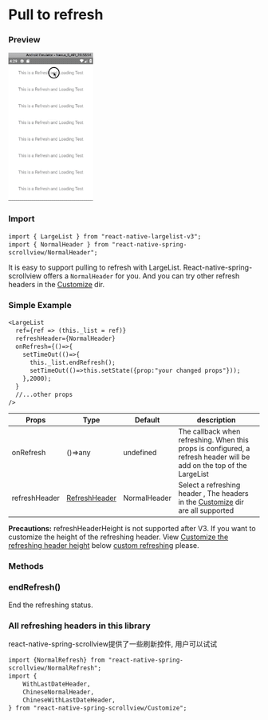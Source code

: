 # Pull to refresh

### Preview
![Preview](../../res/RefreshingStickyContent.gif)

### Import

```$js
import { LargeList } from "react-native-largelist-v3";
import { NormalHeader } from "react-native-spring-scrollview/NormalHeader";
```

It is easy to support pulling to refresh with LargeList. React-native-spring-scrollview offers a `NormalHeader` for you. And you can try other refresh headers in the [Customize](https://github.com/bolan9999/react-native-spring-scrollview/tree/master/src/Customize) dir.

### Simple Example

```$js
<LargeList
  ref={ref => (this._list = ref)}
  refreshHeader={NormalHeader}
  onRefresh={()=>{
    setTimeOut(()=>{
      this._list.endRefresh();
      setTimeOut(()=>this.setState({prop:"your changed props"}));
    },2000);
  }
  //...other props
/>
```

Props  |  Type  |  Default  |  description  
---- | ------ | --------- | --------
onRefresh | ()=>any | undefined | The callback when refreshing. When this props is configured, a refresh header will be add on the top of the LargeList
refreshHeader | [RefreshHeader](https://github.com/bolan9999/react-native-spring-scrollview/blob/master/src/RefreshHeader.js) | NormalHeader | Select a refreshing header , The headers in the [Customize](https://github.com/bolan9999/react-native-spring-scrollview/tree/master/src/Customize) dir are all supported

**Precautions:** refreshHeaderHeight is not supported after V3. If you want to customize the height of the refreshing header. View [Customize the refreshing header height](en/V3/CustomRefresh?id=自定义刷新组件的高度) below [custom refreshing](en/V3/CustomRefresh) please.


### Methods

### endRefresh()

End the refreshing status.

### All refreshing headers in this library

react-native-spring-scrollview提供了一些刷新控件, 用户可以试试
```
import {NormalRefresh} from "react-native-spring-scrollview/NormalRefresh";
import {
    WithLastDateHeader,
    ChineseNormalHeader,
    ChineseWithLastDateHeader,
} from "react-native-spring-scrollview/Customize";
```

